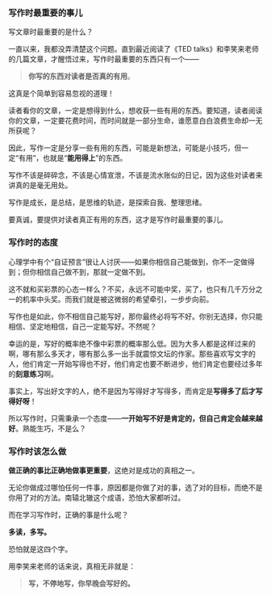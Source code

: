 ### 写作时最重要的事儿

写文章时最重要的是什么？

一直以来，我都没弄清楚这个问题。直到最近阅读了《TED talks》和李笑来老师的几篇文章，才醒悟过来，写作时最重要的东西只有一个——

> **你写的东西对读者是否真的有用**。

这真是个简单到容易忽视的道理！

读者看你的文章，一定是想得到什么，想收获一些有用的东西。要知道，读者阅读你的文章，一定要花费时间，而时间就是一部分生命，谁愿意白白浪费生命却一无所获呢？

因此，写作一定是分享一些有用的东西，可能是新想法，可能是小技巧，但一定“有用”，也就是“**能用得上**”的东西。

写作不该是碎碎念，不该是心情宣泄，不该是流水账似的日记，因为这些对读者来讲真的是毫无用处。

写作是成长，是总结，是思维的轨迹，是探索自我、整理思绪。

要真诚，要提供对读者真正有用的东西，这才是写作时最重要的事儿。

### 写作时的态度

心理学中有个“自证预言”很让人讨厌——如果你相信自己能做到，你不一定做得到；但你相信自己做不到，那就一定做不到。

这不就和买彩票的心态一样么？不买，永远不可能中奖，买了，也只有几千万分之一的机率中头奖。而我们就是被这微弱的希望牵引，一步步向前。

写作也是如此，你不相信自己能写好，那你最终必将写不好。你别无选择，你只能相信、坚定地相信，自己一定能写好。不然呢？

幸运的是，写好的概率绝不像中彩票的概率那么低。因为大多人都是这样过来的啊，哪有那么多天才，哪有那么多一出手就震惊文坛的作家。那些喜欢写文字的人，他们肯定一开始写得也不好，他们肯定也要不断进步，他们肯定也要经过多年的**刻意练习**啊。

事实上，写出好文字的人，绝不是因为写得好才写得多，而肯定是**写得多了后才写得好呀**！

所以写作时，只需秉承一个态度——**一开始写不好是肯定的，但自己肯定会越来越好**。熟能生巧，不是么？

### 写作时该怎么做

**做正确的事比正确地做事更重要**，这绝对是成功的真相之一。

无论你做成过哪怕任何一件事，原因都是你做了对的事，选了对的目标，而绝不是你用了对的方法。南辕北辙这个成语，恐怕大家都听过。

而在学习写作时，正确的事是什么呢？

**多读，多写。**

恐怕就是这四个字。

用李笑来老师的话来说，真相无非就是：

> **写，不停地写，你早晚会写好的。**
